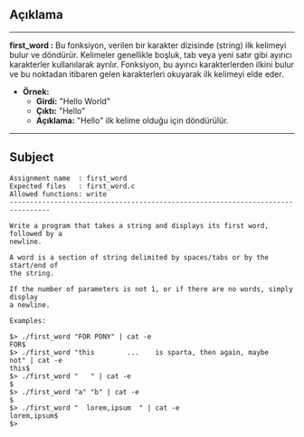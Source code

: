 ## Açıklama

---

**first_word :** Bu fonksiyon, verilen bir karakter dizisinde (string) ilk kelimeyi bulur ve döndürür. Kelimeler genellikle boşluk, tab veya yeni satır gibi ayırıcı karakterler kullanılarak ayrılır. Fonksiyon, bu ayırıcı karakterlerden ilkini bulur ve bu noktadan itibaren gelen karakterleri okuyarak ilk kelimeyi elde eder. 

- **Örnek:**
  - **Girdi:** "Hello World"
  - **Çıktı:** "Hello"
  - **Açıklama:** "Hello" ilk kelime olduğu için döndürülür.

---

## Subject

```
Assignment name  : first_word
Expected files   : first_word.c
Allowed functions: write
--------------------------------------------------------------------------------

Write a program that takes a string and displays its first word, followed by a
newline.

A word is a section of string delimited by spaces/tabs or by the start/end of
the string.

If the number of parameters is not 1, or if there are no words, simply display
a newline.

Examples:

$> ./first_word "FOR PONY" | cat -e
FOR$
$> ./first_word "this        ...    is sparta, then again, maybe    not" | cat -e
this$
$> ./first_word "   " | cat -e
$
$> ./first_word "a" "b" | cat -e
$
$> ./first_word "  lorem,ipsum  " | cat -e
lorem,ipsum$
$>
```
